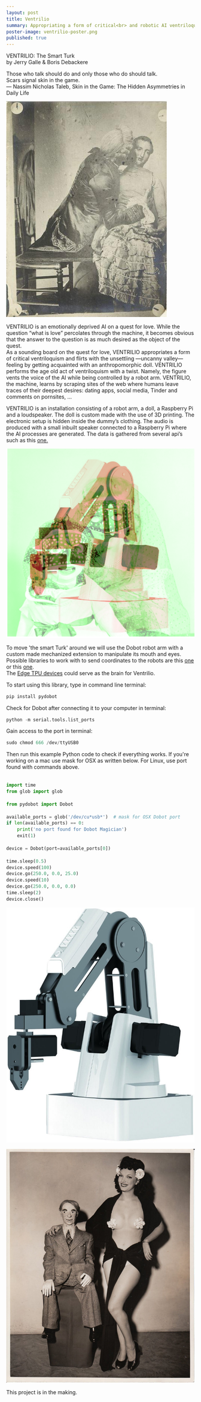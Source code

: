 ```yaml
---
layout: post
title: Ventrilio
summary: Appropriating a form of critical<br> and robotic AI ventriloquism.
poster-image: ventrilio-poster.png
published: true
---
```

VENTRILIO: The Smart Turk <br>
by Jerry Galle & Boris Debackere<br>

Those who talk should do and only those who do should talk.<br>
Scars signal skin in the game. <br>
― Nassim Nicholas Taleb, Skin in the Game: The Hidden Asymmetries in Daily Life

![](/images/ventrilio01.jpeg)

VENTRILIO is an emotionally deprived AI on a quest for love. While the question “what is
love” percolates through the machine, it becomes obvious that the answer to the question is
as much desired as the object of the quest.<br>
As a sounding board on the quest for love, VENTRILIO appropriates a form of critical
ventriloquism and flirts with the unsettling —uncanny valley— feeling by getting acquainted
with an anthropomorphic doll. VENTRILIO performs the age old act of ventriloquism with a
twist. Namely, the figure vents the voice of the AI while being controlled by a robot arm.
VENTRILIO, the machine, learns by scraping sites of the web where humans leave traces of
their deepest desires: dating apps, social media, Tinder and comments on pornsites, ...<br>

VENTRILIO is an installation consisting of a robot arm, a doll, a Raspberry Pi and a
loudspeaker. The doll is custom made with the use of 3D printing. The electronic setup is
hidden inside the dummy’s clothing. The audio is produced with a small inbuilt speaker
connected to a Raspberry Pi where the AI processes are generated. The data is gathered
from several api’s such as this [one.](https://github.com/jbrower95/Pornhub-Comment-Scraper)

![](/images/ventrilio03.png)

To move 'the smart Turk' around we will use the Dobot robot arm with a custom made mechanized extension to manipulate its mouth and eyes.<br> 
Possible libraries to work with to send coordinates to the robots are this [one](https://github.com/luismesas/pydobot) or this [one](https://github.com/WarrG3X/dobot-rl). <br>
The [Edge TPU devices](https://aiyprojects.withgoogle.com/edge-tpu) could serve as the brain for Ventrilio.

To start using this library, type in command line terminal: <br>
```python
pip install pydobot
```
Check for Dobot after connecting it to your computer in terminal:<br>
```python
python -m serial.tools.list_ports
```

Gain access to the port in terminal: <br>
```python
sudo chmod 666 /dev/ttyUSB0
```
Then run this example Python code to check if everything works. If you're working on a mac use mask for OSX as written below. For Linux, use port found with commands above.

```python

import time
from glob import glob

from pydobot import Dobot

available_ports = glob('/dev/cu*usb*')  # mask for OSX Dobot port
if len(available_ports) == 0:
    print('no port found for Dobot Magician')
    exit(1)

device = Dobot(port=available_ports[0])

time.sleep(0.5)
device.speed(100)
device.go(250.0, 0.0, 25.0)
device.speed(10)
device.go(250.0, 0.0, 0.0)
time.sleep(2)
device.close()

```

![](/images/ventrilio-dobot.jpg)

![](/images/ventrilioDummy.png)

This project is in the making.
